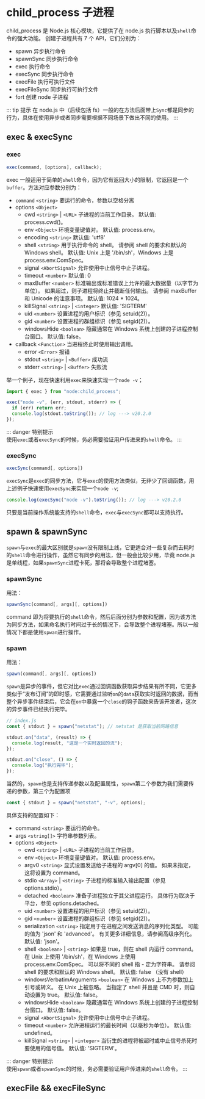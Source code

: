 # child_process 子进程

child_process 是 Node.js 核心模块，它提供了在 node.js 执行脚本以及`shell`命令的强大功能。 创建子进程共有 7 个 API，它们分别为：

- spawn 异步执行命令
- spawnSync 同步执行命令
- exec 执行命令
- execSync 同步执行命令
- execFile 执行可执行文件
- execFileSync 同步执行可执行文件
- fort 创建 node 子进程

::: tip 提示
在 node.js 中（后续包括 fs）一般的在方法后面带上`Sync`都是同步的行为，具体在使用异步或者同步需要根据不同场景下做出不同的使用。
:::

## exec & execSync

### exec

```js
exec(command, [options], callback);
```

exec 一般适用于简单的`shell`命令，因为它有返回大小的限制，它返回是一个`buffer`。方法对应参数分别为：

- `command` `<string>` 要运行的命令，参数以空格分离
- options `<Object>`
  - cwd `<string>` | `<URL>` 子进程的当前工作目录。 默认值: process.cwd()。
  - env `<Object>` 环境变量键值对。 默认值: process.env。
  - encoding `<string>` 默认值: 'utf8'
  - shell `<string>` 用于执行命令的 shell。 请参阅 shell 的要求和默认的 Windows shell。 默认值: Unix 上是 '/bin/sh'，Windows 上是 process.env.ComSpec。
  - signal `<AbortSignal>` 允许使用中止信号中止子进程。
  - timeout `<number>` 默认值: 0
  - maxBuffer `<number>` 标准输出或标准错误上允许的最大数据量（以字节为单位）。 如果超过，则子进程将终止并截断任何输出。 请参阅 maxBuffer 和 Unicode 的注意事项。 默认值: 1024 \* 1024。
  - killSignal `<string>` | `<integer>` 默认值: 'SIGTERM'
  - uid `<number>` 设置进程的用户标识（参见 setuid(2)）。
  - gid `<number>` 设置进程的群组标识（参见 setgid(2)）。
  - windowsHide `<boolean>` 隐藏通常在 Windows 系统上创建的子进程控制台窗口。 默认值: false。
- callback `<Function>` 当进程终止时使用输出调用。
  - error `<Error>` 报错
  - stdout `<string>` | `<Buffer>` 成功流
  - stderr `<string>` | `<Buffer>` 失败流

举一个例子，现在快速利用`exec`来快速实现一个`node -v`；

```js
import { exec } from "node:child_process";

exec("node -v", (err, stdout, stderr) => {
  if (err) return err;
  console.log(stdout.toString()); // log ---> v20.2.0
});
```

::: danger 特别提示  
使用`exec`或者`execSync`的时候，务必需要验证用户传进来的`shell`命令。
:::

### execSync

```js
execSync(command[, options])
```

`execSync`是`exec`的同步方法，它与`exec`的使用方法类似，无非少了回调函数，用上述例子快速使用`execSync`来实现一个`node -v`;

```js
console.log(execSync("node -v").toString()); // log ---> v20.2.0
```

只要是当前操作系统能支持的`shell`命令，`exec`与`execSync`都可以支持执行。

## spawn & spawnSync

`spawn`与`exec`的最大区别就是`spawn`没有限制上线，它更适合对一些复杂而去耗时的`shell`命令进行操作，虽然它有同步的用法，但一般会比较少用，毕竟 node.js 是单线程，如果`spawnSync`进程卡死，那将会导致整个进程堵塞。

### spawnSync

用法：

```js
spawnSync(command[, args][, options])
```

command 即为将要执行的`shell`命令，然后后面分别为参数和配置，因为该方法为同步方法，如果命名执行时间过于长的情况下，会导致整个进程堵塞。所以一般情况下都是使用`spwan`进行操作。

### spawn

用法：

```js
spawn(command[, args][, options])
```

`spawn`是异步的事件，但它对比`exec`通过回调函数获取异步结果有所不同，它更多类似于“发布订阅”的即时感，它需要通过监听`on`的`data`获取实时返回的数据，而当整个异步事件结束后，它会在`on`中暴露一个`close`的钩子函数来告诉开发者，这次的异步事件已经执行完毕。

```js
// index.js
const { stdout } = spawn("netstat"); // netstat 是获取当前网路信息

stdout.on("data", (reuslt) => {
  console.log(result, "这是一个实时返回的流");
});

stdout.on("close", () => {
  console.log("执行完毕");
});
```

当然的，`spawn`也是支持传递参数以及配置属性，`spawn`第二个参数为我们需要传递的参数，第三个为配置项

```js
const { stdout } = spawn("netstat", "-v", options);
```

具体支持的配置如下：

- command `<string>` 要运行的命令。
- args `<string[]>` 字符串参数列表。
- options `<Object>`
  - cwd `<string>` | `<URL>` 子进程的当前工作目录。
  - env `<Object>` 环境变量键值对。 默认值: process.env。
  - argv0 `<string>` 显式设置发送给子进程的 argv[0] 的值。 如果未指定，这将设置为 command。
  - stdio `<Array>` | `<string>` 子进程的标准输入输出配置（参见 options.stdio）。
  - detached `<boolean>` 准备子进程独立于其父进程运行。 具体行为取决于平台，参见 options.detached。
  - uid `<number>` 设置进程的用户标识（参见 setuid(2)）。
  - gid `<number>` 设置进程的群组标识（参见 setgid(2)）。
  - serialization `<string>` 指定用于在进程之间发送消息的序列化类型。 可能的值为 'json' 和 'advanced'。 有关更多详细信息，请参阅高级序列化。 默认值: 'json'。
  - shell `<boolean>` | `<string>` 如果是 true，则在 shell 内运行 command。 在 Unix 上使用 '/bin/sh'，在 Windows 上使用 process.env.ComSpec。 可以将不同的 shell 指 - 定为字符串。 请参阅 shell 的要求和默认的 Windows shell。 默认值: false （没有 shell）
  - windowsVerbatimArguments `<boolean>` 在 Windows 上不为参数加上引号或转义。 在 Unix 上被忽略。 当指定了 shell 并且是 CMD 时，则自动设置为 true。 默认值: false。
  - windowsHide `<boolean>` 隐藏通常在 Windows 系统上创建的子进程控制台窗口。 默认值: false。
  - signal `<AbortSignal>` 允许使用中止信号中止子进程。
  - timeout `<number>` 允许进程运行的最长时间（以毫秒为单位）。 默认值: undefined。
  - killSignal `<string>` | `<integer>` 当衍生的进程将被超时或中止信号杀死时要使用的信号值。 默认值: 'SIGTERM'。

::: danger 特别提示  
使用`spwan`或者`spwanSync`的时候，务必需要验证用户传进来的`shell`命令。
:::

## execFile && execFileSync
